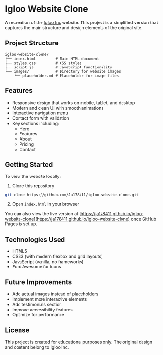 # Igloo Website Clone

A recreation of the [Igloo Inc](https://www.igloo.inc/) website. This project is a simplified version that captures the main structure and design elements of the original site.

## Project Structure

```
igloo-website-clone/
├── index.html         # Main HTML document
├── styles.css         # CSS styles
├── script.js          # JavaScript functionality
└── images/            # Directory for website images
    └── placeholder.md # Placeholder for image files
```

## Features

- Responsive design that works on mobile, tablet, and desktop
- Modern and clean UI with smooth animations
- Interactive navigation menu
- Contact form with validation
- Key sections including:
  - Hero
  - Features
  - About
  - Pricing
  - Contact

## Getting Started

To view the website locally:

1. Clone this repository
```bash
git clone https://github.com/Ja178411/igloo-website-clone.git
```

2. Open `index.html` in your browser

You can also view the live version at [https://ja178411.github.io/igloo-website-clone](https://ja178411.github.io/igloo-website-clone) once GitHub Pages is set up.

## Technologies Used

- HTML5
- CSS3 (with modern flexbox and grid layouts)
- JavaScript (vanilla, no frameworks)
- Font Awesome for icons

## Future Improvements

- Add actual images instead of placeholders
- Implement more interactive elements
- Add testimonials section
- Improve accessibility features
- Optimize for performance

## License

This project is created for educational purposes only. The original design and content belong to Igloo Inc.